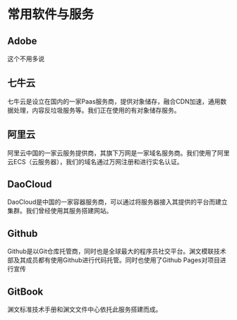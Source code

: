 # 常用软件与服务

## Adobe

这个不用多说

## 七牛云

七牛云是设立在国内的一家Paas服务商，提供对象储存，融合CDN加速，通用数据处理，内容反垃圾服务等。我们正在使用的有对象储存服务。

## 阿里云

阿里云中国的一家云服务提供商，其旗下万网是一家域名服务商。我们使用了阿里云ECS（云服务器），我们的域名通过万网注册和进行实名认证。

## DaoCloud

DaoCloud是中国的一家容器服务商，可以通过将服务器接入其提供的平台而建立集群。我们曾经使用其服务搭建网站。

## Github

Github是以Git仓库托管商，同时也是全球最大的程序员社交平台。渊文模联技术部及其成员都有使用Github进行代码托管。同时也使用了Github Pages对项目进行宣传

## GitBook

渊文标准技术手册和渊文文件中心依托此服务搭建而成。
